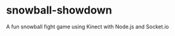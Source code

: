 snowball-showdown
=================

A fun snowball fight game using Kinect with Node.js and Socket.io
